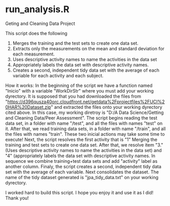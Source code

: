 run_analysis.R
==============

Geting and Cleaning Data Project

This script does the following
1.  Merges the training and the test sets to create one data set.
2.	Extracts only the measurements on the mean and standard deviation for each measurement. 
3.	Uses descriptive activity names to name the activities in the data set
4.	Appropriately labels the data set with descriptive activity names. 
5.	Creates a second, independent tidy data set with the average of each variable for each activity and each subject. 

How it works:
In the beginning of the script we have a function named "Inicio" with a variable "WorkDirStr" where you must add your working dyrectory. It is supposed that you had downloaded the files from "https://d396qusza40orc.cloudfront.net/getdata%2Fprojectfiles%2FUCI%20HAR%20Dataset.zip" and extracted the files onto your working dyrectory cited above.
In this case, my working diretroy is "D:/A Data Science/Getting and Cleaning Data/Peer Assessment".
The script begins reading the test data set, in a folder with name "/test", and all the files with names "test" on it. After that, we read training data sets, in a folder with name "/train", and all the files with names "train".
These two inicial actions may take some time to execute!
Next, the script resolves the first activity that is "1" Merging the training and test sets to create one data set.
After that, we resolve item "3."(Uses descriptive activity names to name the activities in the data set) and "4" (appropriately labels the data set with descriptive activity names. In sequence we combine training+test data sets and add "activity" label as another column.
Finaly, the script creates a second, independent tidy data set with the average of each variable. Next consolidates the dataset.
The name of the tidy dataset generated is "jpa_tidy_data.txt" on your working dyrectory.

I worked hard to build this script. I hope you enjoy it and use it as I did!
Thank you!
